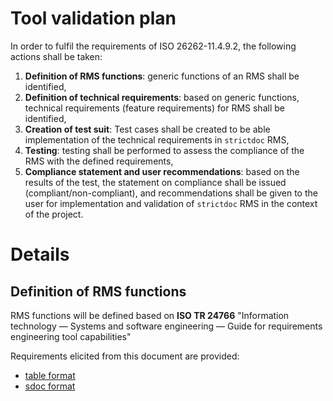 # Tool validation plan
In order to fulfil the requirements of ISO 26262-11.4.9.2, the following actions shall be taken:

1. **Definition of RMS functions**: generic functions of an RMS shall be identified,
1. **Definition of technical requirements**: based on generic functions, technical requirements (feature requirements) for RMS shall be identified,
1. **Creation of test suit**: Test cases shall be created to be able implementation of the technical requirements in ```strictdoc``` RMS,
4. **Testing**: testing shall be performed to assess the compliance of the RMS with the defined requirements,
5. **Compliance statement and user recommendations**: based on the results of the test, the statement on compliance shall be issued (compliant/non-compliant), and recommendations shall be given to the user for implementation and validation of ```strictdoc``` RMS in the context of the project.

# Details
## Definition of RMS functions
RMS functions will be defined based on **ISO TR 24766** "Information technology — Systems and software engineering — Guide for requirements engineering tool capabilities"

Requirements elicited from this document are provided:
* [table format](/docu/guideline-req.md)
* [sdoc format](/reqs/guideline-req.sdoc)
